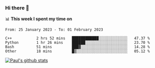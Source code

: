 ### Hi there 👋

📊 **This week I spent my time on**
<!--START_SECTION:waka-->

```text
From: 25 January 2023 - To: 01 February 2023

C++           2 hrs 52 mins   ████████████░░░░░░░░░░░░░   47.37 %
Python        1 hr 26 mins    ██████░░░░░░░░░░░░░░░░░░░   23.70 %
Bash          51 mins         ███▓░░░░░░░░░░░░░░░░░░░░░   14.28 %
Other         18 mins         █▒░░░░░░░░░░░░░░░░░░░░░░░   05.12 %
```

<!--END_SECTION:waka-->


[![Paul's github stats](https://github-readme-stats.vercel.app/api?username=mickeyouyou&theme=dracula&show_icons=true)](https://github.com/anuraghazra/github-readme-stats)
